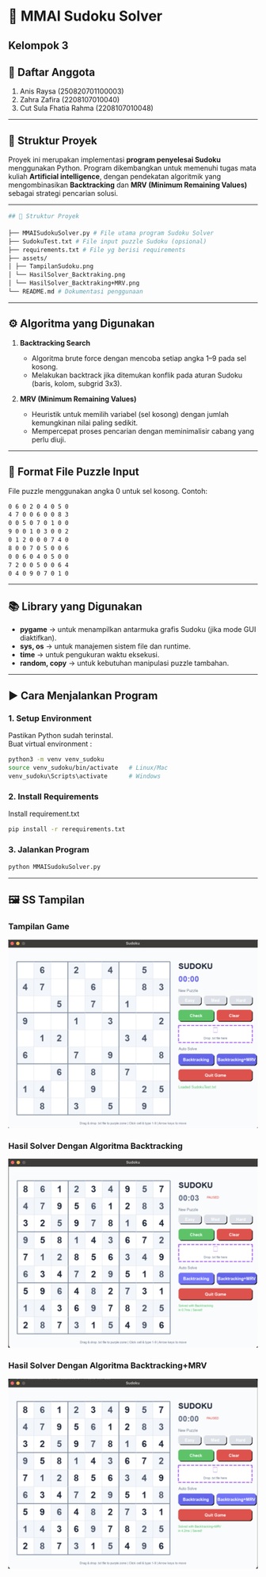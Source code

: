 # 🧩 MMAI Sudoku Solver

## Kelompok 3
## 👥 Daftar Anggota
1. Anis Raysa (250820701100003)
2. Zahra Zafira (2208107010040)
3. Cut Sula Fhatia Rahma (2208107010048)

---

## 📂 Struktur Proyek

Proyek ini merupakan implementasi **program penyelesai Sudoku** menggunakan Python. Program dikembangkan untuk memenuhi tugas mata kuliah **Artificial intelligence**, dengan pendekatan algoritmik yang mengombinasikan **Backtracking** dan **MRV (Minimum Remaining Values)** sebagai strategi pencarian solusi.

---
```bash
## 📂 Struktur Proyek 

├── MMAISudokuSolver.py # File utama program Sudoku Solver
├── SudokuTest.txt # File input puzzle Sudoku (opsional)
├── requirements.txt # File yg berisi requirements
├── assets/
│ ├── TampilanSudoku.png
│ └── HasilSolver_Backtraking.png
│ └── HasilSolver_Backtraking+MRV.png
└── README.md # Dokumentasi penggunaan
```
---

## ⚙️ Algoritma yang Digunakan

1. **Backtracking Search**

   - Algoritma brute force dengan mencoba setiap angka 1–9 pada sel kosong.
   - Melakukan backtrack jika ditemukan konflik pada aturan Sudoku (baris, kolom, subgrid 3x3).

2. **MRV (Minimum Remaining Values)**
   - Heuristik untuk memilih variabel (sel kosong) dengan jumlah kemungkinan nilai paling sedikit.
   - Mempercepat proses pencarian dengan meminimalisir cabang yang perlu diuji.

---

## 📝 Format File Puzzle Input

File puzzle menggunakan angka 0 untuk sel kosong. Contoh:
```bash
0 6 0 2 0 4 0 5 0
4 7 0 0 6 0 0 8 3 
0 0 5 0 7 0 1 0 0 
9 0 0 1 0 3 0 0 2 
0 1 2 0 0 0 7 4 0 
8 0 0 7 0 5 0 0 6 
0 0 6 0 4 0 5 0 0 
7 2 0 0 5 0 0 6 4 
0 4 0 9 0 7 0 1 0 
```

---

## 📚 Library yang Digunakan

- **pygame** → untuk menampilkan antarmuka grafis Sudoku (jika mode GUI diaktifkan).
- **sys, os** → untuk manajemen sistem file dan runtime.
- **time** → untuk pengukuran waktu eksekusi.
- **random, copy** → untuk kebutuhan manipulasi puzzle tambahan.

---

## ▶️ Cara Menjalankan Program

### 1. Setup Environment

Pastikan Python sudah terinstal.  
Buat virtual environment :

```bash
python3 -m venv venv_sudoku
source venv_sudoku/bin/activate   # Linux/Mac
venv_sudoku\Scripts\activate      # Windows
```

### 2. Install Requirements

Install requirement.txt

```bash
pip install -r rerequirements.txt
```

### 3. Jalankan Program

```bash
python MMAISudokuSolver.py
```

---

## 🖼️ SS Tampilan

### Tampilan Game

![Flowchart Sudoku Solver](assets/TampilanSudoku.png)

### Hasil Solver Dengan Algoritma Backtracking

![Flowchart Sudoku Solver](assets/HasilSolver_Backtraking.png)

### Hasil Solver Dengan Algoritma Backtracking+MRV

![Flowchart Sudoku Solver](assets/HasilSolver_Backtraking+MRV.png)
